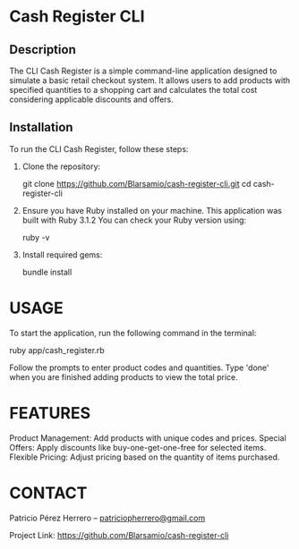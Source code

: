 # Cash Register CLI

## Description

The CLI Cash Register is a simple command-line application designed to simulate a basic retail checkout system. 
It allows users to add products with specified quantities to a shopping cart and calculates the total cost considering applicable discounts and offers.

## Installation

To run the CLI Cash Register, follow these steps:

1. Clone the repository:
   
   git clone https://github.com/Blarsamio/cash-register-cli.git
   cd cash-register-cli

2. Ensure you have Ruby installed on your machine. This application was built with Ruby 3.1.2 You can check your Ruby version using:
   
   ruby -v

3. Install required gems:
   
   bundle install


# USAGE

To start the application, run the following command in the terminal:

  ruby app/cash_register.rb

Follow the prompts to enter product codes and quantities. Type 'done' when you are finished adding products to view the total price.

# FEATURES

Product Management: Add products with unique codes and prices.
Special Offers: Apply discounts like buy-one-get-one-free for selected items.
Flexible Pricing: Adjust pricing based on the quantity of items purchased.

# CONTACT

Patricio Pérez Herrero – patriciopherrero@gmail.com

Project Link: https://github.com/Blarsamio/cash-register-cli
